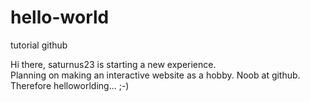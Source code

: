 # hello-world
tutorial github

Hi there, saturnus23 is starting a new experience.<br>
Planning on making an interactive website as a hobby.
Noob at github. Therefore helloworlding...
;-)
